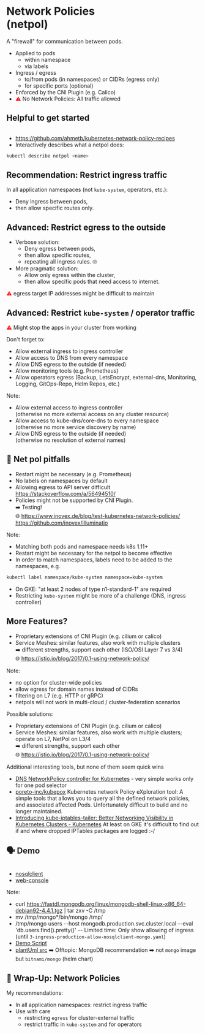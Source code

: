 <!-- .slide: data-background-image="images/subtitle.jpg"  -->
# Network Policies <br/>(netpol)



A "firewall" for communication between pods.

* Applied to pods 
  * within namespace
  * via labels
* Ingress / egress
  * to/from pods (in namespaces) or CIDRs (egress only)
  * for specific ports (optional)
* Enforced by the CNI Plugin (e.g. Calico)
* <font color="red">⚠</font> No Network Policies: All traffic allowed



## <i class='fas fa-thumbtack'></i> Helpful to get started

<img data-src="images/network-policy-allow-external.gif" width=75% />

* <i class='fab fa-github'></i> https://github.com/ahmetb/kubernetes-network-policy-recipes  
* Interactively describes what a netpol does:  
```bash
kubectl describe netpol <name>
```



## Recommendation: Restrict ingress traffic

In all application namespaces (not `kube-system`, operators, etc.):
 
* Deny ingress between pods,
* then allow specific routes only.



## Advanced: Restrict egress to the outside

* Verbose solution: 
  * Deny egress between pods,
  * then allow specific routes,
  * repeating all ingress rules. 🙄
* More pragmatic solution:
  * Allow only egress within the cluster,
  * then allow specific pods that need access to internet.

<font color="red">⚠</font> egress target IP addresses might be difficult to maintain




## Advanced: Restrict `kube-system` / operator traffic

<font color="red">⚠</font> Might stop the apps in your cluster from working

Don't forget to:

* Allow external ingress to ingress controller  
* Allow access to DNS from every namespace   
* Allow DNS egress to the outside (if needed)  
* Allow monitoring tools (e.g. Prometheus)
* Allow operators egress (Backup, LetsEncrypt, external-dns, Monitoring, Logging, GitOps-Repo, Helm Repos, etc.)

Note:
* Allow external access to ingress controller  
  (otherwise no more external access on any cluster resource)  
* Allow access to kube-dns/core-dns to every namespace  
  (otherwise no more service discovery by name)
* Allow DNS egress to the outside (if needed)  
  (otherwise no resolution of external names)



## 🚧️ Net pol pitfalls

* Restart might be necessary (e.g. Prometheus)
* No labels on namespaces by default
* Allowing egress to API server difficult  
  <i class="fab fa-stack-overflow"></i> https://stackoverflow.com/a/56494510/
* Policies might not be supported by CNI Plugin.  
  ➡️ Testing!    
  🌐 https://www.inovex.de/blog/test-kubernetes-network-policies/
  <i class='fab fa-github'></i> https://github.com/inovex/illuminatio

Note:
* Matching both pods and namespace needs k8s 1.11+
* Restart might be necessary for the netpol to become effective
* In order to match namespaces, labels need to be added to the namespaces, e.g.

```bash
kubectl label namespace/kube-system namespace=kube-system
```
* On GKE: "at least 2 nodes of type n1-standard-1" are required
* Restricting `kube-system` might be more of a challenge (DNS, ingress controller)



## More Features?

* Proprietary extensions of CNI Plugin (e.g. cilium or calico)
* Service Meshes: similar features, also work with multiple clusters  
  ➡️ different strengths, support each other (ISO/OSI Layer 7 vs 3/4)  
  🌐 https://istio.io/blog/2017/0.1-using-network-policy/

Note: 
* no option for cluster-wide policies
* allow egress for domain names instead of CIDRs
* filtering on L7 (e.g. HTTP or gRPC)
* netpols will not work in multi-cloud / cluster-federation scenarios

Possible solutions:
* Proprietary extensions of CNI Plugin (e.g. cilium or calico)
* Service Meshes: similar features, also work with multiple clusters;  
  operate on L7, NetPol on L3/4  
  ➡️ different strengths, support each other  
  🌐 https://istio.io/blog/2017/0.1-using-network-policy/

Additional interesting tools, but none of them seem quick wins

* [DNS NetworkPolicy controller for Kubernetes](https://github.com/chris-free/networkpolicy-dns) - very simple works only 
  for one pod selector
* [poreto-inc/kubepox](https://github.com/aporeto-inc/kubepox) Kubernetes network Policy eXploration tool:
  A simple tools that allows you to query all the defined network policies, and associated affected Pods.
  Unfortunately difficult to build and no longer maintained.
* [Introducing kube-iptables-tailer: Better Networking Visibility in Kubernetes Clusters - Kubernetes](https://kubernetes.io/blog/2019/04/19/introducing-kube-iptables-tailer/)
  At least on GKE it's difficult to find out if and where dropped IPTables packages are logged :-/



## 🗣️ Demo

<img data-src="images/demo-netpol.svg" width=40% />  

* [nosqlclient](http://nosqlclient)
* [web-console](http://web-console/)

Note:
* curl https://fastdl.mongodb.org/linux/mongodb-shell-linux-x86_64-debian92-4.4.1.tgz | tar zxv -C /tmp
* mv /tmp/mongo*/bin/mongo /tmp/
* /tmp/mongo users --host mongodb.production.svc.cluster.local --eval 'db.users.find().pretty()'
-- Limited time: Only show allowing of ingress (until `3-ingress-production-allow-nosqlclient-mongo.yaml`)
* [Demo Script](https://github.com/cloudogu/k8s-security-demos/blob/master/2-network-policies/Readme.md) 
* [plantUml src](https://www.plantuml.com/plantuml/uml/dL1BQzj04BxhLspLGawoP9icGfGG70Y5Xf23eOVMXzNks5wqcjdk0rEA_tjtPRKMwGCJNRGptsE-cJldkVMXrzaRXK872S5gjlVUkAOiBJ_CTihlGniSM47e0VrCK5_sIkmLwD9eZabUTA45Y-315SvO5Vzbpvq7Mrfm5Ao0igj_OqL0pLlG88l5UoFyJAK8cUiK6cvvpnH6wPOBO3yonbPST3jB0UKzQRBixMB9br8cXAm4EtRdrzTrBRFZr8XRIuV1P2fzGOeR6K90_uffZ3qG-h7tC7p9F3jla7zShvzpnXrxN6KPaeojJxLZzpga0-LnQ7GnSIhVHUY9z-1C4bwbenRkUsJrLud6ulTbRJbiLRT9XlbOv2VeSRLXHN5xvcHiibl-uHs2DwHll-8J-6VIRaY5PXvvnt-5aB3bGVjpWC_GncEY8msR5v66uLESDUm0RI5EPLDN5oPQ_2-HiII3y8emXRhGSNcAYkI-QQ5L9Fyr_1IFuITbiwogwW-JKTOJxaYsIJ8-c_BNOt5JpM-6VOxP7Q0ClVu9)
➡️ Offtopic: MongoDB recommendation ➡️ not `mongo` image but `bitnami/mongo` (helm chart)



## 🎁 Wrap-Up: Network Policies

My recommendations:

* In all application namespaces: restrict ingress traffic
* Use with care
  * restricting `egress` for cluster-external traffic 
  * restrict traffic in `kube-system` and for operators
